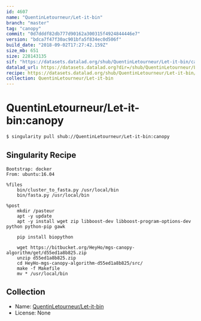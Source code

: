 ```yaml
---
id: 4607
name: "QuentinLetourneur/Let-it-bin"
branch: "master"
tag: "canopy"
commit: "0d7dddf82db777d90162a300315f4924844446e7"
version: "bdca7f47f30ac901bfa5f834ec0d506f"
build_date: "2018-09-02T17:27:42.159Z"
size_mb: 651
size: 228143135
sif: "https://datasets.datalad.org/shub/QuentinLetourneur/Let-it-bin/canopy/2018-09-02-0d7dddf8-bdca7f47/bdca7f47f30ac901bfa5f834ec0d506f.simg"
datalad_url: https://datasets.datalad.org?dir=/shub/QuentinLetourneur/Let-it-bin/canopy/2018-09-02-0d7dddf8-bdca7f47/
recipe: https://datasets.datalad.org/shub/QuentinLetourneur/Let-it-bin/canopy/2018-09-02-0d7dddf8-bdca7f47/Singularity
collection: QuentinLetourneur/Let-it-bin
---
```


# QuentinLetourneur/Let-it-bin:canopy

```bash
$ singularity pull shub://QuentinLetourneur/Let-it-bin:canopy
```

## Singularity Recipe

```singularity
Bootstrap: docker
From: ubuntu:16.04

%files
    bin/cluster_to_fasta.py /usr/local/bin
    bin/fasta.py /usr/local/bin

%post
    mkdir /pasteur
    apt -y update
    apt -y install wget zip libboost-dev libboost-program-options-dev python python-pip gawk
    
    pip install biopython
    
    wget https://bitbucket.org/HeyHo/mgs-canopy-algorithm/get/d55ed1a8b825.zip
    unzip d55ed1a8b825.zip
    cd HeyHo-mgs-canopy-algorithm-d55ed1a8b825/src/
    make -f Makefile
    mv * /usr/local/bin
```

## Collection

 - Name: [QuentinLetourneur/Let-it-bin](https://github.com/QuentinLetourneur/Let-it-bin)
 - License: None

